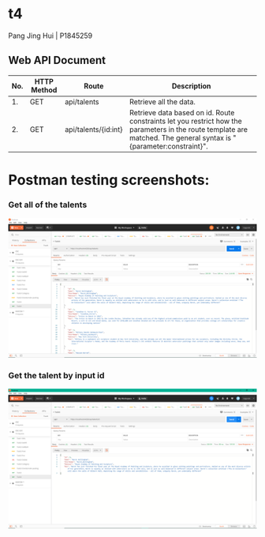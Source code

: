 # t4
Pang Jing Hui | P1845259 

## Web API Document
| No. | HTTP Method  | Route | Description |
| ------------- | ------------- | ------------- | ------------- |
| 1. | GET | api/talents | Retrieve all the data.  |
| 2. | GET | api/talents/{id:int} | Retrieve data based on id. Route constraints let you restrict how the parameters in the route template are matched. The general syntax is "{parameter:constraint}". |

# Postman testing screenshots:
### Get all of the talents
![](images/1.png)

### Get the talent by input id
![](images/2.png)
